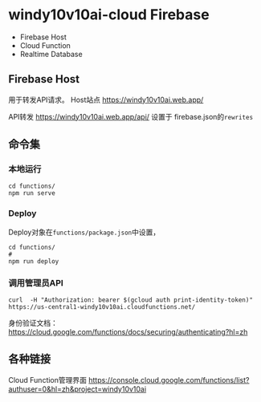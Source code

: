 # windy10v10ai-cloud Firebase
- Firebase Host
- Cloud Function
- Realtime Database

## Firebase Host
用于转发API请求。
Host站点 https://windy10v10ai.web.app/

API转发 https://windy10v10ai.web.app/api/
设置于 firebase.json的`rewrites`

## 命令集
### 本地运行
```
cd functions/
npm run serve
```
### Deploy
Deploy对象在`functions/package.json`中设置，
```
cd functions/
#
npm run deploy
```


### 调用管理员API

```
curl  -H "Authorization: bearer $(gcloud auth print-identity-token)" https://us-central1-windy10v10ai.cloudfunctions.net/
```
身份验证文档：https://cloud.google.com/functions/docs/securing/authenticating?hl=zh

## 各种链接
Cloud Function管理界面
https://console.cloud.google.com/functions/list?authuser=0&hl=zh&project=windy10v10ai